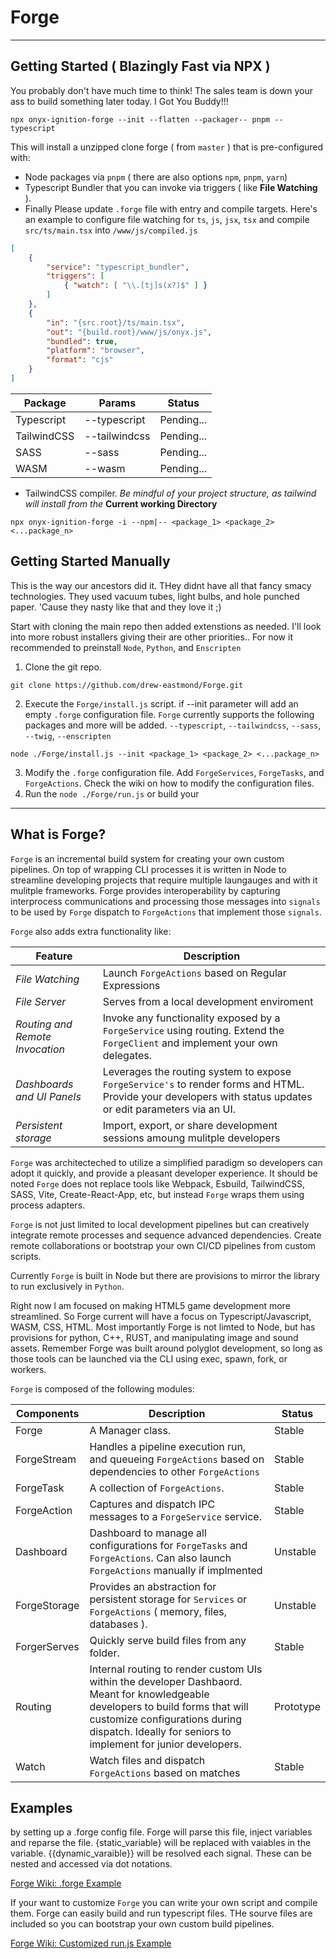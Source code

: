 # Forge
---

## Getting Started ( Blazingly Fast via NPX )

You probably don't have much time to think! The sales team is down your ass to build something later today. 
I Got You Buddy!!!

```
npx onyx-ignition-forge --init --flatten --packager-- pnpm --typescript
```

This will install a unzipped clone forge ( from `master` ) that is pre-configured with:
* Node packages via `pnpm` ( there are also options `npm`, `pnpm`, `yarn`)
* Typescript Bundler that you can invoke via triggers ( like **File Watching** ).
* Finally Please update `.forge` file with entry and compile targets. Here's an example to configure file watching for `ts`, `js`, `jsx`, `tsx` and compile `src/ts/main.tsx` into `/www/js/compiled.js`
```json
[
    {
        "service": "typescript_bundler",
        "triggers": [
            { "watch": [ "\\.[tj]s(x?)$" ] }
        ]
    },
    {
        "in": "{src.root}/ts/main.tsx",
        "out": "{build.root}/www/js/onyx.js",
        "bundled": true,
        "platform": "browser",
        "format": "cjs"
    }
]
```


| Package | Params | Status |
| ------ | ------ | ------ | 
| Typescript | --typescript | Pending... |
| TailwindCSS | --tailwindcss | Pending... |
| SASS | --sass | Pending... |
| WASM | --wasm | Pending... |

* TailwindCSS compiler. *Be mindful of your project structure, as tailwind will install from the* **Current working Directory**

```
npx onyx-ignition-forge -i --npm|-- <package_1> <package_2> <...package_n>
```

## Getting Started Manually
This is the way our ancestors did it. THey didnt have all that fancy smacy technologies. They used vacuum tubes, light bulbs, and hole punched paper. 'Cause they nasty like that and they love it ;)

Start with cloning the main repo then added extenstions as needed. I'll look into more robust installers giving their are other priorities.. For now it recommended to preinstall `Node`, `Python`, and `Enscripten` 

1. Clone the git repo.
```
git clone https://github.com/drew-eastmond/Forge.git
```

2. Execute the `Forge/install.js` script. if --init parameter will add an empty `.forge` configuration file. `Forge` currently supports the following packages and more will be added. `--typescript`,  `--tailwindcss`, `--sass`,  `--twig`,  `--enscripten`

```
node ./Forge/install.js --init <package_1> <package_2> <...package_n>
```

3. Modify the `.forge` configuration file. Add `ForgeServices`, `ForgeTasks`, and `ForgeActions`. Check the wiki on how to modify the configuration files.
4. Run the `node ./Forge/run.js` or build your  

---

## What is Forge? 

`Forge` is an incremental build system for creating your own custom pipelines. On top of wrapping CLI processes it is written in Node to streamline developing projects that require multiple laungauges and with it mulitple frameworks. Forge provides interoperability by capturing interprocess communications and processing those messages into `signals` to be used by `Forge` dispatch to `ForgeActions` that implement those `signals`. 

`Forge` also adds extra functionality like: 

| Feature | Description |
| ------ | ------ |
| *File Watching* | Launch `ForgeActions` based on Regular Expressions |
| *File Server* | Serves from a local development enviroment | 
| *Routing and Remote Invocation* | Invoke any functionality exposed by a `ForgeService` using routing. Extend the `ForgeClient` and implement your own delegates. |
| *Dashboards and UI Panels* | Leverages the routing system to expose `ForgeService's` to render forms and HTML. Provide your developers with status updates or edit parameters via an UI. |
| *Persistent storage* | Import, export, or share development sessions amoung mulitple developers | 

`Forge` was architecteched to utilize a simplified paradigm so developers can adopt it quickly, and provide a pleasant developer experience. It should be noted `Forge` does not replace tools like Webpack, Esbuild, TailwindCSS, SASS, Vite, Create-React-App, etc, but instead `Forge` wraps them using process adapters. 

`Forge` is not just limited to local development pipelines but can creatively integrate remote processes and sequence advanced dependencies. Create remote collaborations or bootstrap your own CI/CD pipelines from custom scripts.

Currently `Forge` is built in Node but there are provisions to mirror the library to run exclusively in `Python`.

Right now l am focused on making HTML5 game development more streamlined. So Forge current will have a focus on Typescript/Javascript, WASM, CSS, HTML. Most importantly Forge is not limted to Node, but has provisions for python, C++, RUST, and manipulating image and sound assets. Remember Forge was built around polyglot development, so long as those tools can be launched via the CLI using exec, spawn, fork, or workers.

`Forge` is composed of the following modules:

| Components | Description | Status |
| ------ | ------ | ----- |
| Forge | A Manager class.  | Stable |
| ForgeStream | Handles a pipeline execution run, and queueing `ForgeActions` based on dependencies to other `ForgeActions` | Stable |
| ForgeTask | A collection of `ForgeActions`. | Stable |
| ForgeAction | Captures and dispatch IPC messages to a `ForgeService` service.  | Stable |
| Dashboard | Dashboard to manage all configurations for `ForgeTasks` and `ForgeActions`. Can also launch `ForgeActions` manually if implmented | Unstable |
| ForgeStorage | Provides an abstraction for persistent storage for `Services` or `ForgeActions` ( memory, files, databases ). | Unstable |
| ForgerServes | Quickly serve build files from any folder. | Stable |
| Routing | Internal routing to render custom UIs within the developer Dashbaord. Meant for knowledgeable developers to build forms that will customize configurations during dispatch. Ideally for seniors to implement for junior developers. | Prototype |
| Watch | Watch files and dispatch `ForgeActions` based on matches | Stable |

## Examples

by setting up a .forge config file. Forge will parse this file, inject variables and reparse the file. {static_variable} will be replaced with vaiables in the variable. {{dynamic_varaible}} will be resolved each signal. These can be nested and accessed via dot notations.


[Forge Wiki: .forge Example](https://github.com/drew-eastmond/Forge/wiki/%22.forge%22-configuration-file)


If your want to customize `Forge` you can write your own script and compile them. Forge can easily build and run typescript files. THe sourve files are included so you can bootstrap your own custom build pipelines.

[Forge Wiki: Customized run.js Example](https://github.com/drew-eastmond/Forge/wiki/Customized-%22run.js%22-script)
